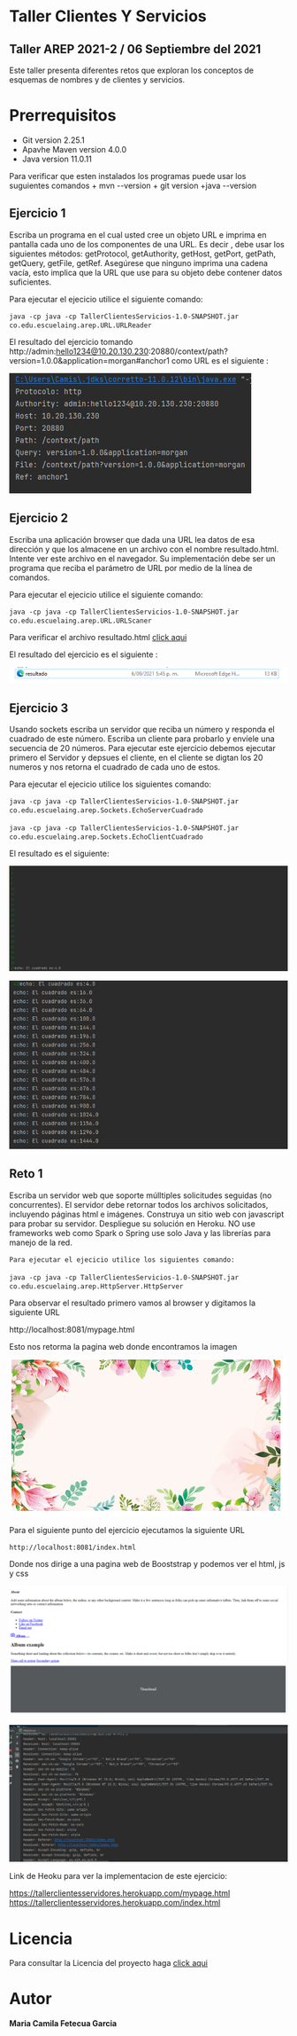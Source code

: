 # Taller Clientes Y Servicios
## Taller AREP 2021-2 / 06 Septiembre del 2021
  Este taller presenta diferentes retos que exploran los conceptos de 
  esquemas de nombres y de clientes y servicios. 

# Prerrequisitos 
  + Git version 2.25.1
  + Apavhe Maven version 4.0.0
  + Java version 11.0.11
  
 Para verificar que esten instalados los programas puede usar los suguientes comandos
    + mvn --version
    + git version
    +java --version
    
  ## Ejercicio 1
  
   Escriba un programa en el cual usted cree un objeto URL e imprima en pantalla 
   cada uno de los componentes de una URL. Es decir , debe usar los siguientes métodos: 
   getProtocol, getAuthority, getHost, getPort, getPath, getQuery, getFile, getRef. 
   Asegúrese que ninguno imprima una cadena vacía, esto implica que la URL que use 
   para su objeto debe contener datos suficientes.
   
   Para ejecutar el ejecicio utilice el siguiente comando:
   
    java -cp java -cp TallerClientesServicios-1.0-SNAPSHOT.jar co.edu.escuelaing.arep.URL.URLReader
    

El resultado del ejercicio tomando http://admin:hello1234@10.20.130.230:20880/context/path?version=1.0.0&application=morgan#anchor1 como URL es el siguiente :
   
 ![Imagen](https://github.com/camilaFetecua/TallerClientesYServicios-Arep/blob/master/Imagenes/Ejercicio1.PNG)
  
    
    
    
   ## Ejercicio 2
   
   Escriba una aplicación browser que dada una URL lea datos de esa dirección y 
   que los almacene en un archivo con el nombre resultado.html. Intente ver este 
   archivo en el navegador. Su implementación debe ser un programa que reciba el 
   parámetro de URL por medio de la línea de comandos.
   
   Para ejecutar el ejecicio utilice el siguiente comando:
   
    java -cp java -cp TallerClientesServicios-1.0-SNAPSHOT.jar co.edu.escuelaing.arep.URL.URLScaner
      
   
   Para verificar el archivo resultado.html  [click aqui](https://github.com/camilaFetecua/TallerClientesYServicios-Arep/blob/master/resultado.html)
      
   El resultado del ejercicio es el siguiente :
    
   ![Imagen](https://github.com/camilaFetecua/TallerClientesYServicios-Arep/blob/master/Imagenes/Ejercicio2.PNG)
      
    
     
   ## Ejercicio 3
   
   Usando sockets escriba un servidor que reciba un número y responda el cuadrado de 
   este número. Escriba un cliente para probarlo y envíele una secuencia de 20 números.
   Para ejecutar este ejercicio debemos ejecutar primero el Servidor y depsues el cliente,
   en el cliente se digtan los 20 numeros y nos retorna el cuadrado de cada uno de estos.
   
   Para ejecutar el ejecicio utilice los siguientes comando:
   
    java -cp java -cp TallerClientesServicios-1.0-SNAPSHOT.jar co.edu.escuelaing.arep.Sockets.EchoServerCuadrado
      
    java -cp java -cp TallerClientesServicios-1.0-SNAPSHOT.jar co.edu.escuelaing.arep.Sockets.EchoClientCuadrado
        
  El resultado es el siguiente:
   
   ![Imagen](https://github.com/camilaFetecua/TallerClientesYServicios-Arep/blob/master/Imagenes/Ejercicio3a.PNG)

   ![Imagen](https://github.com/camilaFetecua/TallerClientesYServicios-Arep/blob/master/Imagenes/Ejercicio3b.PNG)

   
   ## Reto 1
   
   Escriba un servidor web que soporte múlltiples solicitudes seguidas (no concurrentes).      El servidor debe retornar todos los archivos solicitados, incluyendo páginas html e        imágenes. Construya un sitio web con javascript para probar su servidor. Despliegue su      solución en Heroku. NO use frameworks web como Spark o Spring use solo Java y las          librerías para manejo de la red.
   
    Para ejecutar el ejecicio utilice los siguientes comando:
   
    java -cp java -cp TallerClientesServicios-1.0-SNAPSHOT.jar co.edu.escuelaing.arep.HttpServer.HttpServer
       
   Para observar el resultado  primero vamos al browser y digitamos la siguiente URL  
   
   http://localhost:8081/mypage.html
   
   Esto nos retorma la pagina web donde encontramos la imagen 
   
   ![Imagen](https://github.com/camilaFetecua/TallerClientesYServicios-Arep/blob/master/Imagenes/Reto1a.PNG)
   
   
   
   Para el siguiente punto del ejercicio ejecutamos la siguiente URL 
   
    http://localhost:8081/index.html 
    
   Donde nos dirige a una pagina web de Booststrap y podemos ver el html, js y css
   
   ![Imagen](https://github.com/camilaFetecua/TallerClientesYServicios-Arep/blob/master/Imagenes/Reti1b.PNG)
   
   ![Imagen](https://github.com/camilaFetecua/TallerClientesYServicios-Arep/blob/master/Imagenes/Reto1a1b.PNG)
   
   
   
   Link de Heoku para ver la implementacion de este ejercicio:
   
   https://tallerclientesservidores.herokuapp.com/mypage.html
   https://tallerclientesservidores.herokuapp.com/index.html
    
    
   # Licencia

  Para consultar la Licencia del proyecto haga [click aqui](https://github.com/camilaFetecua/TallerClientesYServicios-Arep/blob/master/LICENSE.txt)
  
  
# Autor 
  **Maria Camila Fetecua Garcia** 
       
       
       
       
    
